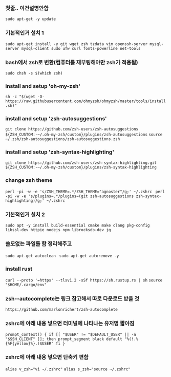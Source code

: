 ### 첫줄.. 이건설명안함
`sudo apt-get -y update`

### 기본적인거 설치 1
 `sudo apt-get install -y git wget zsh tzdata vim openssh-server mysql-server mysql-client sudo ufw curl fonts-powerline net-tools`

### bash에서 zsh로 변환(컴퓨터를 재부팅해야만 zsh가 적용됨)
 `sudo chsh -s $(which zsh)`

### install and setup 'oh-my-zsh'
 `sh -c "$(wget -O- https://raw.githubusercontent.com/ohmyzsh/ohmyzsh/master/tools/install.sh)"`

 ### install and setup 'zsh-autosuggestions'
 `git clone https://github.com/zsh-users/zsh-autosuggestions `
 `${ZSH_CUSTOM:-~/.oh-my-zsh/custom}/plugins/zsh-autosuggestions`
 `source ~/.zsh/zsh-autosuggestions/zsh-autosuggestions.zsh`

 ### install and setup 'zsh-syntax-highlighting'
 `git clone https://github.com/zsh-users/zsh-syntax-highlighting.git `
 `${ZSH_CUSTOM:-~/.oh-my-zsh/custom}/plugins/zsh-syntax-highlighting`

 ### change zsh theme 
 `perl -pi -w -e 's/ZSH_THEME=.*/ZSH_THEME="agnoster"/g;' ~/.zshrc `
 `perl -pi -w -e 's/plugins=.*/plugins=(git zsh-autosuggestions zsh-syntax-highlighting)/g;' ~/.zshrc`

### 기본적인거 설치 2
 `sudo apt -y install build-essential cmake make clang pkg-config libssl-dev httpie nodejs npm librocksdb-dev jq`

### 쓸모없는 파일들 함 정리해주고
 `sudo apt-get autoclean `
 `sudo apt-get autoremove -y `



### install rust
`curl --proto '=https' --tlsv1.2 -sSf https://sh.rustup.rs | sh`
 `source "$HOME/.cargo/env"`


### zsh--autocomplete는 링크 참고해서 따로 다운로드 받을 것
 `https://github.com/marlonrichert/zsh-autocomplete`


### zshrc에 아래 내용 넣으면 터미널에 나타나는 유저명 짧아짐
 `prompt_context() {
   if [[ "$USER" != "$DEFAULT_USER" || -n "$SSH_CLIENT" ]]; then
     prompt_segment black default "%(!.%{%F{yellow}%}.)$USER"
   fi
 }`


### zshrc에 아래 내용 넣으면 단축키 편함
 `alias v_zsh="vi ~/.zshrc"`
 `alias s_zsh="source ~/.zshrc"`
 
